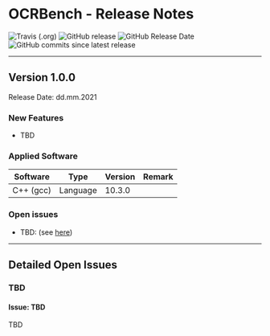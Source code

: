 # OCRBench - Release Notes

![Travis (.org)](https://img.shields.io/travis/KonnexionsGmbH/ocr_bench.svg?branch=master)
![GitHub release](https://img.shields.io/github/release/KonnexionsGmbH/ocr_bench.svg)
![GitHub Release Date](https://img.shields.io/github/release-date/KonnexionsGmbH/ocr_bench.svg)
![GitHub commits since latest release](https://img.shields.io/github/commits-since/KonnexionsGmbH/ocr_bench/1.3.0.svg)

----

## Version 1.0.0

Release Date: dd.mm.2021

### New Features

- TBD

### Applied Software

| Software              | Type        | Version           | Remark  |
| ---                   |-------------| ---               |---------|
| C++ (gcc)             | Language    | 10.3.0            |         |

### Open issues

- TBD: (see [here](#issues_tbd))

----

## Detailed Open Issues

### <a name="issues_tbd"></a> TBD

#### Issue: TBD

TBD
